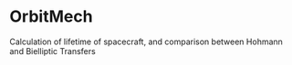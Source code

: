 # OrbitMech
Calculation of lifetime of spacecraft, and comparison between Hohmann and Bielliptic Transfers
